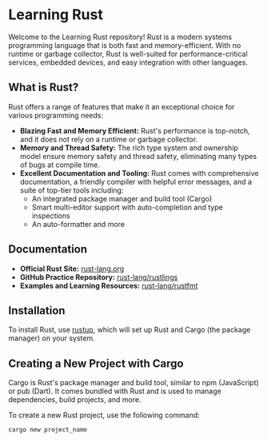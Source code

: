 # Learning Rust

Welcome to the Learning Rust repository! Rust is a modern systems programming language that is both fast and memory-efficient. With no runtime or garbage collector, Rust is well-suited for performance-critical services, embedded devices, and easy integration with other languages.

## What is Rust?

Rust offers a range of features that make it an exceptional choice for various programming needs:

- **Blazing Fast and Memory Efficient:** Rust's performance is top-notch, and it does not rely on a runtime or garbage collector.
- **Memory and Thread Safety:** The rich type system and ownership model ensure memory safety and thread safety, eliminating many types of bugs at compile time.
- **Excellent Documentation and Tooling:** Rust comes with comprehensive documentation, a friendly compiler with helpful error messages, and a suite of top-tier tools including:
  - An integrated package manager and build tool (Cargo)
  - Smart multi-editor support with auto-completion and type inspections
  - An auto-formatter and more

## Documentation

- **Official Rust Site:** [rust-lang.org](https://www.rust-lang.org/learn)
- **GitHub Practice Repository:** [rust-lang/rustlings](https://github.com/rust-lang/rustlings/)
- **Examples and Learning Resources:** [rust-lang/rustfmt](https://doc.rust-lang.org/rust-by-example/)

## Installation

To install Rust, use [rustup](https://rust-lang.github.io/rustup/), which will set up Rust and Cargo (the package manager) on your system.

## Creating a New Project with Cargo

Cargo is Rust's package manager and build tool, similar to npm (JavaScript) or pub (Dart). It comes bundled with Rust and is used to manage dependencies, build projects, and more.

To create a new Rust project, use the following command:

```bash
cargo new project_name

